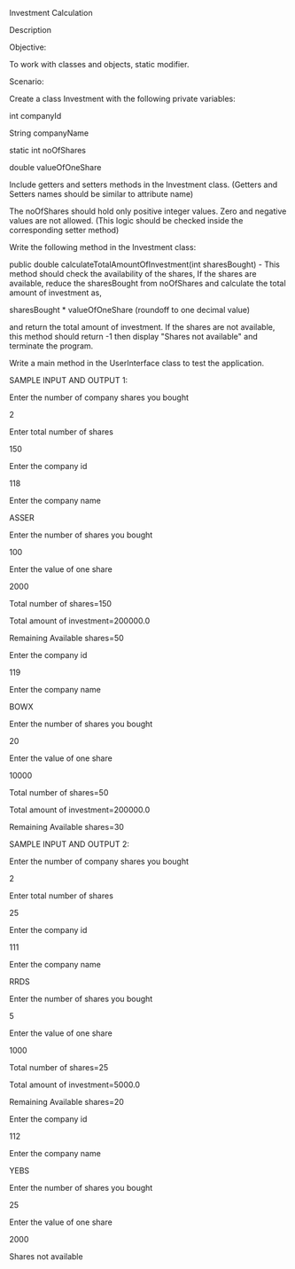 Investment Calculation

Description

Objective:

To work with classes and objects, static modifier.

Scenario:

Create a class Investment with the following private variables:

int companyId

String companyName

static int noOfShares

double valueOfOneShare

 

Include getters and setters methods in the Investment class. (Getters and Setters names should be similar to attribute name)

The noOfShares should hold only positive integer values. Zero and negative values are not allowed. (This logic should be checked inside the corresponding setter method)

 

Write the following method in the Investment class:

public double calculateTotalAmountOfInvestment(int sharesBought) - This method should check the availability of the shares, If the shares are available, reduce the sharesBought from noOfShares and calculate the total amount of investment as, 

sharesBought * valueOfOneShare (roundoff to one decimal value)

and return the total amount of investment. If the shares are not available, this method should return -1 then display "Shares not available" and terminate the program.

Write a main method in the UserInterface class to test the application.

  

SAMPLE INPUT AND OUTPUT 1:

Enter the number of company shares you bought

2

Enter total number of shares

150

Enter the company id

118

Enter the company name

ASSER

Enter the number of shares you bought

100

Enter the value of one share

2000

Total number of shares=150

Total amount of investment=200000.0

Remaining Available shares=50

Enter the company id

119

Enter the company name

BOWX

Enter the number of shares you bought

20

Enter the value of one share

10000

Total number of shares=50

Total amount of investment=200000.0

Remaining Available shares=30

 

 

SAMPLE INPUT AND OUTPUT 2:

Enter the number of company shares you bought

2

Enter total number of shares

25

Enter the company id

111

Enter the company name

RRDS

Enter the number of shares you bought

5

Enter the value of one share

1000

Total number of shares=25

Total amount of investment=5000.0

Remaining Available shares=20

Enter the company id

112

Enter the company name

YEBS

Enter the number of shares you bought

25

Enter the value of one share

2000

Shares not available